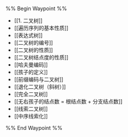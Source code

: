 %% Begin Waypoint %%
- [[1. 二叉树]]
- [[遍历序列的基本性质]]
- [[表达式树]]
- [[二叉树的编号]]
- [[二叉树的性质]]
- [[二叉树结点度的性质]]
- [[哈夫曼编码]]
- [[孩子的定义]]
- [[前缀编码与二叉树]]
- [[退化二叉树（斜树）]]
- [[完全二叉树]]
- [[无右孩子的结点数 = 根结点数 + 分支结点数]]
- [[线索二叉树]]
- [[中序线索化]]

%% End Waypoint %%